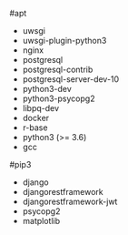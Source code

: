 #apt
+ uwsgi
+ uwsgi-plugin-python3
+ nginx
+ postgresql
+ postgresql-contrib
+ postgresql-server-dev-10
+ python3-dev
+ python3-psycopg2
+ libpq-dev
+ docker
+ r-base
+ python3 (>= 3.6)
+ gcc

#pip3
+ django
+ djangorestframework
+ djangorestframework-jwt
+ psycopg2
+ matplotlib
